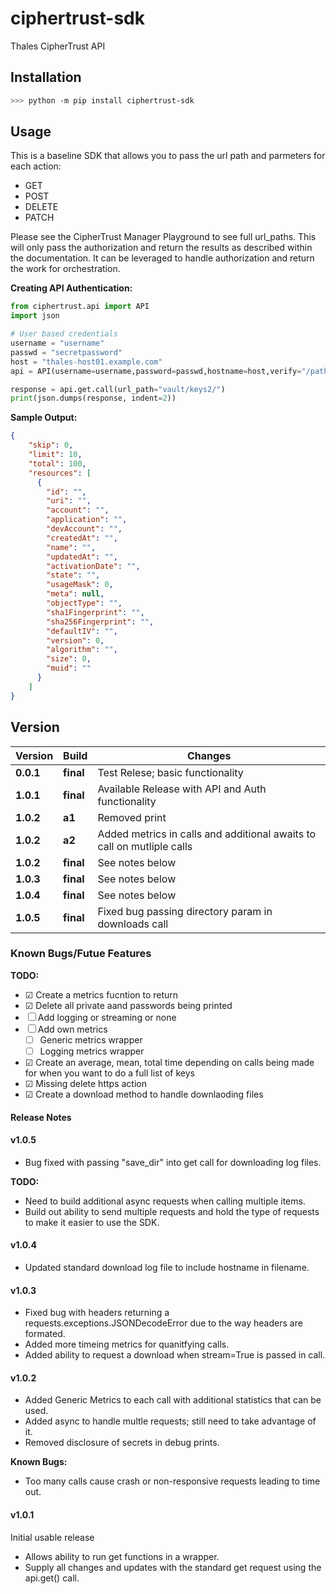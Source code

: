 # ciphertrust-sdk

 Thales CipherTrust API

 ## Installation

 ```bash
 >>> python -m pip install ciphertrust-sdk
 ```

## Usage

This is a baseline SDK that allows you to pass the url path and parmeters for each action:

* GET
* POST
* DELETE
* PATCH

Please see the CipherTrust Manager Playground to see full url_paths. This will only pass the authorization and return the results as described within the documentation. It can be leveraged to handle authorization and return the work for orchestration.

__Creating API Authentication:__

```python
from ciphertrust.api import API
import json

# User based credentials
username = "username"
passwd = "secretpassword"
host = "thales-host01.example.com"
api = API(username=username,password=passwd,hostname=host,verify="/path/to/certificate.pem")

response = api.get.call(url_path="vault/keys2/")
print(json.dumps(response, indent=2))
```

__Sample Output:__

```json
{
    "skip": 0,
    "limit": 10,
    "total": 100,
    "resources": [
      {
        "id": "",
        "uri": "",
        "account": "",
        "application": "",
        "devAccount": "",
        "createdAt": "",
        "name": "",
        "updatedAt": "",
        "activationDate": "",
        "state": "",
        "usageMask": 0,
        "meta": null,
        "objectType": "",
        "sha1Fingerprint": "",
        "sha256Fingerprint": "",
        "defaultIV": "",
        "version": 0,
        "algorithm": "",
        "size": 0,
        "muid": ""
      }
    ]
}
```

## Version

| Version | Build | Changes |
| ------- | ----- | ------- |
| **0.0.1** | **final** | Test Relese; basic functionality |
| **1.0.1** | **final** | Available Release with API and Auth functionality |
| **1.0.2** | **a1** | Removed print |
| **1.0.2** | **a2** | Added metrics in calls and additional awaits to call on mutliple calls |
| **1.0.2** | **final** | See notes below |
| **1.0.3** | **final** | See notes below |
| **1.0.4** | **final** | See notes below |
| **1.0.5** | **final** | Fixed bug passing directory param in downloads call |

### Known Bugs/Futue Features

__TODO:__

* &#9745; Create a metrics fucntion to return
* &#9745; Delete all private aand passwords being printed
* &#9744; Add logging or streaming or none
* &#9744; Add own metrics
  * &#9744; Generic metrics wrapper
  * &#9744; Logging metrics wrapper
* &#9745; Create an average, mean, total time depending on calls being made for when you want to do a full list of keys
* &#9745; Missing delete https action
* &#9745; Create a download method to handle downlaoding files

#### Release Notes

#### v1.0.5

* Bug fixed with passing "save_dir" into get call for downloading log files.

__TODO:__

* Need to build additional async requests when calling multiple items.
* Build out ability to send multiple requests and hold the type of requests to make it easier to use the SDK.

#### v1.0.4

* Updated standard download log file to include hostname in filename.

#### v1.0.3

* Fixed bug with headers returning a requests.exceptions.JSONDecodeError due to the way headers are formated.
* Added more timeing metrics for quanitfying calls.
* Added ability to request a download when stream=True is passed in call.

#### v1.0.2

* Added Generic Metrics to each call with additional statistics that can be used.
* Added async to handle multle requests; still need to take advantage of it.
* Removed disclosure of secrets in debug prints.

__Known Bugs:__

* Too many calls cause crash or non-responsive requests leading to time out.

#### v1.0.1

Initial usable release

* Allows ability to run get functions in a wrapper.
* Supply all changes and updates with the standard get request using the api.get() call.
